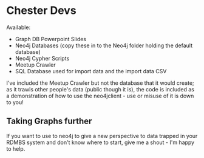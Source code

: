 Chester Devs
============
Available:

* Graph DB Powerpoint Slides
* Neo4j Databases (copy these in to the Neo4j folder holding the default database)
* Neo4j Cypher Scripts
* Meetup Crawler
* SQL Database used for import data and the import data CSV


I've included the Meetup Crawler but not the database that it would create; as it trawls other people's data (public though it is), the code is included as a demonstration of how to use the neo4jclient - use or misuse of it is down to you!


Taking Graphs further
---------------------

If you want to use to neo4j to give a new perspective to data trapped in your RDMBS system and don't know where to start, give me a shout - I'm happy to help.
